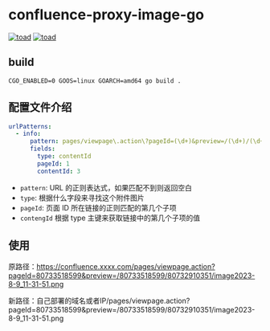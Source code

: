 # confluence-proxy-image-go
[![toad](https://img.shields.io/badge/yantao-confluenceProxy-FF575D.svg)](https://gitlab.qunhequnhe.com/it/confluence-proxy-image-go/)
[![toad](https://img.shields.io/badge/configuration-Toad-40a9ff.svg)](http://coops.qunhequnhe.com/toad/#/)


## build
```shell
CGO_ENABLED=0 GOOS=linux GOARCH=amd64 go build .
```

## 配置文件介绍
```yaml
urlPatterns:
  - info:
      pattern: pages/viewpage\.action\?pageId=(\d+)&preview=/(\d+)/(\d+)/([^&]+)
      fields:
        type: contentId
        pageId: 1
        contentId: 3
```
- `pattern`: URL 的正则表达式，如果匹配不到则返回空白
- `type`: 根据什么字段来寻找这个附件图片
- `pageId`: 页面 ID 所在链接的正则匹配的第几个子项
- `contengId` 根据 type 主键来获取链接中的第几个子项的值

## 使用
原路径：https://confluence.xxxx.com/pages/viewpage.action?pageId=80733518599&preview=/80733518599/80732910351/image2023-8-9_11-31-51.png  

新路径：自己部署的域名或者IP/pages/viewpage.action?pageId=80733518599&preview=/80733518599/80732910351/image2023-8-9_11-31-51.png